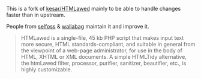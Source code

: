 This is a fork of [kesar/HTMLawed](https://github.com/kesar/HTMLawed) mainly to be able to handle changes faster than in upstream.

People from [selfoss](https://selfoss.aditu.de/) & [wallabag](https://www.wallabag.org/en) maintain it and improve it.

> HTMLawed is a single-file, 45 kb PHP script that makes input text more secure, HTML standards-compliant, and
suitable in general from the viewpoint of a web-page administrator, for use in the body of HTML, XHTML
or XML documents. A simple HTMLTidy alternative, the htmLawed filter, processor, purifier, sanitizer,
beautifier, etc., is highly customizable.
